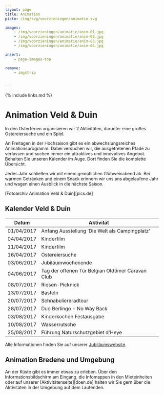 ```yaml
---
layout: page
title: Animation
picto: /img/svg/voorzieningen/animatie.svg

images:
    - /img/voorzieningen/animatie/anim-01.jpg
    - /img/voorzieningen/animatie/anim-02.jpg
    - /img/voorzieningen/animatie/anim-03.jpg
    - /img/voorzieningen/animatie/anim-04.jpg

insert:
    - page-images-top

remove:
    - imgstrip
    

---
```

{% include links.md %}

# Animation Veld & Duin

In den Osterferien organisieren wir 2 Aktivitäten, darunter eine großes Ostereiersuche und ein Spiel.

An Freitagen in der Hochsaison gibt es ein abwechslungsreiches Animationsprogramm. Dabei versuchen wir, die ausgetretenen Pfade zu verlassen und suchen immer ein attraktives und innovatives Angebot. Behalten Sie unseren Kalender im Auge. Dort finden Sie die komplette Übersicht.

Jedes Jahr schließen wir mit einem gemütlichen Glühweinabend ab. Bei warmen Getränken und einem Snack erinnern wir uns ans abgelaufene Jahr und wagen einen Ausblick in die nächste Saison.

[Fotoarchiv Animation Veld & Duin][pics.de]

## Kalender Veld & Duin

| Datum | Aktivität |
|-------|------------|
|   01/04/2017    |   Anfang Ausstellung ’Die Welt als Campingplatz’ |
|   04/04/2017    |    Kinderfilm   |
|   11/04/2017    |    Kinderfilm     |
|   16/04/2017    |    Ostereiersuche     |
|   03/06/2017    |    Jubiläumwochenende     |
|   04/06/2017    |    Tag der offenen Tür Belgian Oldtimer Caravan Club     |
|   08/07/2017    |    Riesen-Picknick    |
|   13/07/2017    |    Basteln       |
|   20/07/2017    |    Schnabuliereradtour     |
|   28/07/2017    |    Duo Berlingo - No Way Back      |
|   03/08/2017    |    Kinderkochen Festausgabe      |
|   10/08/2017    |    Wasserrutsche     |
|   25/08/2017    |    Führung Naturschutzgebiet d'Heye    |

Alle Informationen finden Sie auf unserer [Jubiläumswebsite](http://www.veldenduin.be/jubileum/de/kalender.html).



## Animation Bredene und Umgebung

An der Küste gibt es immer etwas zu erleben. Über den Informationsbildschirm am Eingang, die Infomappen in den Mieteinheiten oder auf unserer [Aktivitätenseite][doen.de] halten wir Sie gern über die Aktivitäten in der Umgebung auf dem Laufenden. 
